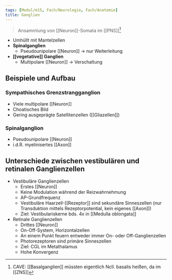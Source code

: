 ```yaml
---
tags: [Modul/m15, Fach/Neurologie, Fach/Anatomie]
title: Ganglien
---
```

> Ansammlung von [[Neuron]]-Somata im [[PNS]][^1]
- Umhüllt mit Mantelzellen
- **Spinalganglien**
	- Pseudounipolare [[Neuron]] → nur Weiterleitung
- **[[vegetative]] Ganglien**
	- Multipolare [[Neuron]] → Verschaltung



## Beispiele und Aufbau
### Sympathisches Grenzstrangganglion
- Viele multipolare [[Neuron]]
- Choatisches Bild
- Gering ausgeprägte Satellitenzellen ([[Gliazellen]])

### Spinalganglion
- Pseudounipolare [[Neuron]]
- i.d.R. myelinisertes [[Axon]]

## Unterschiede zwischen vestibulären und retinalen Ganglienzellen
- Vestibuläre Ganglienzellen
	- Erstes [[Neuron]]
	- Keine Modulation während der Reizwahrnehmung
	- AP-Grundfrequenz
	- Vestibuläre Haarzell-[[Rezeptor]] sind sekundäre Sinneszellen (nur Transduktion mittels Rezeptorpotential, kein eigenes [[Axon]])
	- Ziel: Vestibulariskerne bds. 4x in [[Medulla oblongata]]
- Retinale Ganglienzellen
	- Drittes [[Neuron]]
	- On-Off-System, Horizontalzellen
	- An einem Punkt feuern entweder immer On- oder Off-Ganglienzellen
	- Photorezeptoren sind primäre Sinneszellen
	- Ziel: CGL im Metathalamus
	- Hohe Konvergenz

[^1]: CAVE: [[Basalganglien]] müssten eigentlich Ncll. basalis heißen, da im [[ZNS]]